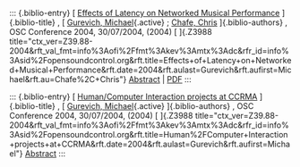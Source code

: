 ::: {.biblio-entry}
[ [Effects of Latency on Networked Musical
Performance](publication/effects-latency-networked-musical-performance)
]{.biblio-title} , [ [Gurevich,
Michael](publications/author/Gurevich){.active} ; [Chafe,
Chris](publications/author/Chafe) ]{.biblio-authors} , OSC Conference
2004, 30/07/2004, (2004) [ ]{.Z3988
title="ctx_ver=Z39.88-2004&rft_val_fmt=info%3Aofi%2Ffmt%3Akev%3Amtx%3Adc&rfr_id=info%3Asid%2Fopensoundcontrol.org&rft.title=Effects+of+Latency+on+Networked+Musical+Performance&rft.date=2004&rft.aulast=Gurevich&rft.aufirst=Michael&rft.au=Chafe%2C+Chris"}
[Abstract](publication/effects-latency-networked-musical-performance) \|
[PDF](files/gurevich-latency.pdf)
:::

::: {.biblio-entry}
[ [Human/Computer Interaction projects at
CCRMA](publication/human-computer-interaction-projects-ccrma)
]{.biblio-title} , [ [Gurevich,
Michael](publications/author/Gurevich){.active} ]{.biblio-authors} , OSC
Conference 2004, 30/07/2004, (2004) [ ]{.Z3988
title="ctx_ver=Z39.88-2004&rft_val_fmt=info%3Aofi%2Ffmt%3Akev%3Amtx%3Adc&rfr_id=info%3Asid%2Fopensoundcontrol.org&rft.title=Human%2FComputer+Interaction+projects+at+CCRMA&rft.date=2004&rft.aulast=Gurevich&rft.aufirst=Michael"}
[Abstract](publication/human-computer-interaction-projects-ccrma)
:::

